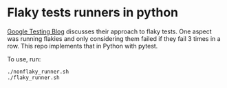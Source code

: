 # Flaky tests runners in python

[Google Testing Blog](https://testing.googleblog.com/2016/05/flaky-tests-at-google-and-how-we.html)
discusses their approach to flaky tests. One aspect was running flakies and
only considering them failed if they fail 3 times in a row. This repo
implements that in Python with pytest.

To use, run:

    ./nonflaky_runner.sh
    ./flaky_runner.sh

